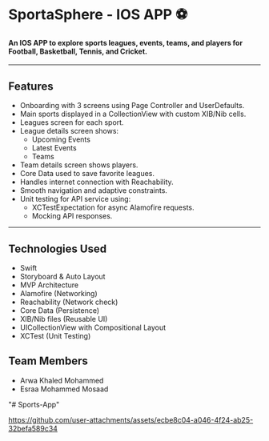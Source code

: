 # SportaSphere - IOS APP ⚽️

#### An IOS APP to explore sports leagues, events, teams, and players for Football, Basketball, Tennis, and Cricket.

---

##  Features

- Onboarding with 3 screens using Page Controller and UserDefaults.
- Main sports displayed in a CollectionView with custom XIB/Nib cells.
- Leagues screen for each sport.
- League details screen shows:
  - Upcoming Events
  - Latest Events
  - Teams
- Team details screen shows players.
- Core Data used to save favorite leagues.
- Handles internet connection with Reachability.
- Smooth navigation and adaptive constraints.
- Unit testing for API service using:
  - XCTestExpectation for async Alamofire requests.
  - Mocking API responses.

---

## Technologies Used

- Swift
- Storyboard & Auto Layout
- MVP Architecture
- Alamofire (Networking)
- Reachability (Network check)
- Core Data (Persistence)
- XIB/Nib files (Reusable UI)
- UICollectionView with Compositional Layout
- XCTest (Unit Testing)

 ## Team Members
 
 - Arwa Khaled Mohammed
 - Esraa Mohammed Mosaad

"# Sports-App" 


https://github.com/user-attachments/assets/ecbe8c04-a046-4f24-ab25-32befa589c34

